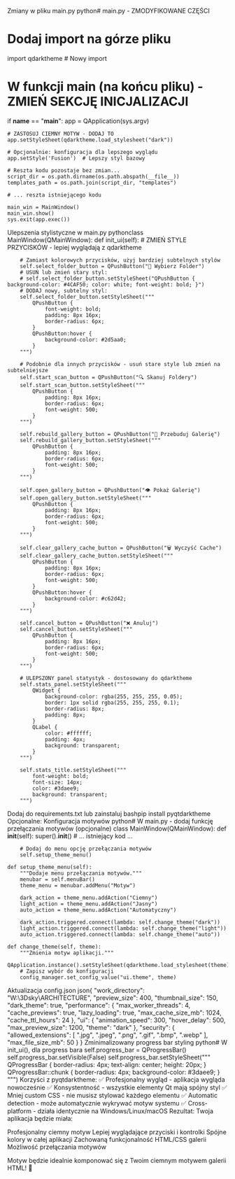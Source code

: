 Zmiany w pliku main.py
python# main.py - ZMODYFIKOWANE CZĘŚCI

# Dodaj import na górze pliku
import qdarktheme  # Nowy import

# W funkcji main (na końcu pliku) - ZMIEŃ SEKCJĘ INICJALIZACJI
if __name__ == "__main__":
    app = QApplication(sys.argv)
    
    # ZASTOSUJ CIEMNY MOTYW - DODAJ TO
    app.setStyleSheet(qdarktheme.load_stylesheet("dark"))
    
    # Opcjonalnie: konfiguracja dla lepszego wyglądu
    app.setStyle('Fusion')  # Lepszy styl bazowy
    
    # Reszta kodu pozostaje bez zmian...
    script_dir = os.path.dirname(os.path.abspath(__file__))
    templates_path = os.path.join(script_dir, "templates")
    
    # ... reszta istniejącego kodu
    
    main_win = MainWindow()
    main_win.show()
    sys.exit(app.exec())
Ulepszenia stylistyczne w main.py
pythonclass MainWindow(QMainWindow):
    def init_ui(self):
        # ZMIEŃ STYLE PRZYCISKÓW - lepiej wyglądają z qdarktheme
        
        # Zamiast kolorowych przycisków, użyj bardziej subtelnych stylów
        self.select_folder_button = QPushButton("📁 Wybierz Folder")
        # USUŃ lub zmień stary styl:
        # self.select_folder_button.setStyleSheet("QPushButton { background-color: #4CAF50; color: white; font-weight: bold; }")
        # DODAJ nowy, subtelny styl:
        self.select_folder_button.setStyleSheet("""
            QPushButton {
                font-weight: bold;
                padding: 8px 16px;
                border-radius: 6px;
            }
            QPushButton:hover {
                background-color: #2d5aa0;
            }
        """)
        
        # Podobnie dla innych przycisków - usuń stare style lub zmień na subtelniejsze
        self.start_scan_button = QPushButton("🔍 Skanuj Foldery")
        self.start_scan_button.setStyleSheet("""
            QPushButton {
                padding: 8px 16px;
                border-radius: 6px;
                font-weight: 500;
            }
        """)
        
        self.rebuild_gallery_button = QPushButton("🔄 Przebuduj Galerię")
        self.rebuild_gallery_button.setStyleSheet("""
            QPushButton {
                padding: 8px 16px;
                border-radius: 6px;
                font-weight: 500;
            }
        """)
        
        self.open_gallery_button = QPushButton("👁️ Pokaż Galerię")
        self.open_gallery_button.setStyleSheet("""
            QPushButton {
                padding: 8px 16px;
                border-radius: 6px;
                font-weight: 500;
            }
        """)
        
        self.clear_gallery_cache_button = QPushButton("🗑️ Wyczyść Cache")
        self.clear_gallery_cache_button.setStyleSheet("""
            QPushButton {
                padding: 8px 16px;
                border-radius: 6px;
                font-weight: 500;
            }
            QPushButton:hover {
                background-color: #c62d42;
            }
        """)
        
        self.cancel_button = QPushButton("❌ Anuluj")
        self.cancel_button.setStyleSheet("""
            QPushButton {
                padding: 8px 16px;
                border-radius: 6px;
                font-weight: 500;
            }
        """)
        
        # ULEPSZONY panel statystyk - dostosowany do qdarktheme
        self.stats_panel.setStyleSheet("""
            QWidget { 
                background-color: rgba(255, 255, 255, 0.05);
                border: 1px solid rgba(255, 255, 255, 0.1);
                border-radius: 8px;
                padding: 8px;
            }
            QLabel {
                color: #ffffff;
                padding: 4px;
                background: transparent;
            }
        """)
        
        self.stats_title.setStyleSheet("""
            font-weight: bold; 
            font-size: 14px; 
            color: #3daee9;
            background: transparent;
        """)
Dodaj do requirements.txt lub zainstaluj
bashpip install pyqtdarktheme
Opcjonalne: Konfiguracja motywów
python# W main.py - dodaj funkcję przełączania motywów (opcjonalne)
class MainWindow(QMainWindow):
    def __init__(self):
        super().__init__()
        # ... istniejący kod ...
        
        # Dodaj do menu opcję przełączania motywów
        self.setup_theme_menu()
    
    def setup_theme_menu(self):
        """Dodaje menu przełączania motywów."""
        menubar = self.menuBar()
        theme_menu = menubar.addMenu("Motyw")
        
        dark_action = theme_menu.addAction("Ciemny")
        light_action = theme_menu.addAction("Jasny")
        auto_action = theme_menu.addAction("Automatyczny")
        
        dark_action.triggered.connect(lambda: self.change_theme("dark"))
        light_action.triggered.connect(lambda: self.change_theme("light"))
        auto_action.triggered.connect(lambda: self.change_theme("auto"))
    
    def change_theme(self, theme):
        """Zmienia motyw aplikacji."""
        QApplication.instance().setStyleSheet(qdarktheme.load_stylesheet(theme))
        # Zapisz wybór do konfiguracji
        config_manager.set_config_value("ui.theme", theme)
Aktualizacja config.json
json{
    "work_directory": "W:\\3Dsky\\ARCHITECTURE",
    "preview_size": 400,
    "thumbnail_size": 150,
    "dark_theme": true,
    "performance": {
        "max_worker_threads": 4,
        "cache_previews": true,
        "lazy_loading": true,
        "max_cache_size_mb": 1024,
        "cache_ttl_hours": 24
    },
    "ui": {
        "animation_speed": 300,
        "hover_delay": 500,
        "max_preview_size": 1200,
        "theme": "dark"
    },
    "security": {
        "allowed_extensions": [
            ".jpg",
            ".jpeg",
            ".png",
            ".gif",
            ".bmp",
            ".webp"
        ],
        "max_file_size_mb": 50
    }
}
Zminimalizowany progress bar styling
python# W init_ui(), dla progress bara
self.progress_bar = QProgressBar()
self.progress_bar.setVisible(False)
self.progress_bar.setStyleSheet("""
    QProgressBar {
        border-radius: 4px;
        text-align: center;
        height: 20px;
    }
    QProgressBar::chunk {
        border-radius: 4px;
        background-color: #3daee9;
    }
""")
Korzyści z pyqtdarktheme:
✅ Profesjonalny wygląd - aplikacja wygląda nowocześnie
✅ Konsystentność - wszystkie elementy Qt mają spójny styl
✅ Mniej custom CSS - nie musisz stylować każdego elementu
✅ Automatic detection - może automatycznie wykrywać motyw systemu
✅ Cross-platform - działa identycznie na Windows/Linux/macOS
Rezultat:
Twoja aplikacja będzie miała:

Profesjonalny ciemny motyw
Lepiej wyglądające przyciski i kontrolki
Spójne kolory w całej aplikacji
Zachowaną funkcjonalność HTML/CSS galerii
Możliwość przełączania motywów

Motyw będzie idealnie komponować się z Twoim ciemnym motywem galerii HTML! 🎨